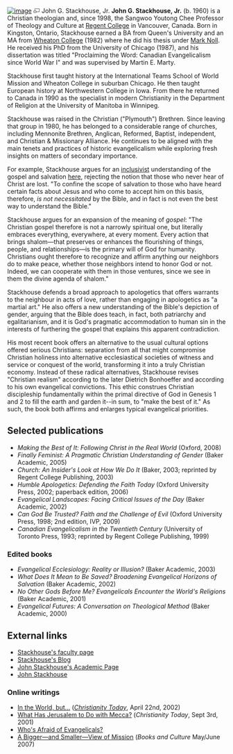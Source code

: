 [![image](images/d/d4/Stackhouse.jpg)](http://www.theopedia.com/File:Stackhouse.jpg)
[![image](data:image/png;base64,iVBORw0KGgoAAAANSUhEUgAAAA8AAAALCAAAAACFLIiAAAAAAnRSTlMA/1uRIrUAAABPSURBVAjXY/j///+5vXDwjAHIr26ZAgXZe8H8a/+hoIcw/9nevdVL9+79DuPvzQYZFPUezu8BMZLXgkExnD8HAu6hqv//n+HZVjD4DuUDAKlChD3fj6aPAAAAAElFTkSuQmCC)](http://www.theopedia.com/File:Stackhouse.jpg "Enlarge")
John G. Stackhouse, Jr.
**John G. Stackhouse, Jr.** (b. 1960) is a Christian theologian
and, since 1998, the Sangwoo Youtong Chee Professor of Theology and
Culture at [Regent College](Regent_College "Regent College") in
Vancouver, Canada. Born in Kingston, Ontario, Stackhouse earned a
BA from Queen's University and an MA from
[Wheaton College](Wheaton_College "Wheaton College") (1982) where
he did his thesis under [Mark Noll](Mark_Noll "Mark Noll"). He
received his PhD from the University of Chicago (1987), and his
dissertation was titled "Proclaiming the Word: Canadian
Evangelicalism since World War I" and was supervised by Martin E.
Marty.

Stackhouse first taught history at the International Teams School
of World Mission and Wheaton College in suburban Chicago. He then
taught European history at Northwestern College in Iowa. From there
he returned to Canada in 1990 as the specialist in modern
Christianity in the Department of Religion at the University of
Manitoba in Winnipeg.

Stackhouse was raised in the Christian ("Plymouth") Brethren. Since
leaving that group in 1980, he has belonged to a considerable range
of churches, including Mennonite Brethren, Anglican, Reformed,
Baptist, independent, and Christian & Missionary Alliance. He
continues to be aligned with the main tenets and practices of
historic evangelicalism while exploring fresh insights on matters
of secondary importance.

For example, Stackhouse argues for an
[inclusivist](Inclusivism "Inclusivism") understanding of the
gospel and salvation
[here](http://www.christianvisionproject.com/2007/06/a_biggerand_smallerview_of_mis.html),
rejecting the notion that those who never hear of Christ are lost.
"To confine the scope of salvation to those who have heard certain
facts about Jesus and who come to accept him on this basis,
therefore, *is not necessitated* by the Bible, and in fact is not
even the best way to understand the Bible."

Stackhouse argues for an expansion of the meaning of *gospel*: "The
Christian gospel therefore is not a narrowly spiritual one, but
literally embraces everything, everywhere, at every moment. Every
action that brings shalom—that preserves or enhances the
flourishing of things, people, and relationships—is the primary
will of God for humanity. Christians ought therefore to recognize
and affirm anything our neighbors do to make peace, whether those
neighbors intend to honor God or not. Indeed, we can cooperate with
them in those ventures, since we see in them the divine agenda of
shalom."

Stackhouse defends a broad approach to apologetics that offers
warrants to the neighbour in acts of love, rather than engaging in
apologetics as "a martial art." He also offers a new understanding
of the Bible's depiction of gender, arguing that the Bible does
teach, in fact, both patriarchy and egalitarianism, and it is God's
pragmatic accommodation to human sin in the interests of furthering
the gospel that explains this apparent contradiction.

His most recent book offers an alternative to the usual cultural
options offered serious Christians: separation from all that might
compromise Christian holiness into alternative ecclesiastical
societies of witness and service or conquest of the world,
transforming it into a truly Christian economy. Instead of these
radical alternatives, Stackhouse revises "Christian realism"
according to the later Dietrich Bonhoeffer and according to his own
evangelical convictions. This ethic construes Christian
discipleship fundamentally within the primal directive of God in
Genesis 1 and 2 to fill the earth and garden it--in sum, to "make
the best of it." As such, the book both affirms and enlarges
typical evangelical priorities.

## Selected publications

-   *Making the Best of It: Following Christ in the Real World*
    (Oxford, 2008)
-   *Finally Feminist: A Pragmatic Christian Understanding of Gender*
    (Baker Academic, 2005)
-   *Church: An Insider's Look at How We Do It* (Baker, 2003;
    reprinted by Regent College Publishing, 2003)
-   *Humble Apologetics: Defending the Faith Today* (Oxford
    University Press, 2002; paperback edition, 2006)
-   *Evangelical Landscapes: Facing Critical Issues of the Day*
    (Baker Academic, 2002)
-   *Can God Be Trusted? Faith and the Challenge of Evil* (Oxford
    University Press, 1998; 2nd edition, IVP, 2009)
-   *Canadian Evangelicalism in the Twentieth Century* (University
    of Toronto Press, 1993; reprinted by Regent College Publishing,
    1999)

### Edited books

-   *Evangelical Ecclesiology: Reality or Illusion?* (Baker
    Academic, 2003)
-   *What Does It Mean to Be Saved? Broadening Evangelical Horizons of Salvation*
    (Baker Academic, 2002)
-   *No Other Gods Before Me? Evangelicals Encounter the World's Religions*
    (Baker Academic, 2001)
-   *Evangelical Futures: A Conversation on Theological Method*
    (Baker Academic, 2000)

## External links

-   [Stackhouse's faculty page](http://www.regent-college.edu/about_regent/faculty/stackhouse_john.html)
-   [Stackhouse's Blog](http://stackblog.wordpress.com/)
-   [John Stackhouse's Academic Page](http://members.shaw.ca/jgs88/JGSpage.htm)
-   [John Stackhouse](http://members.shaw.ca/jgs88/index.htm)

### Online writings

-   [In the World, but...](http://www.christianitytoday.com/ct/2002/005/8.80.html)
    (*[Christianity Today](Christianity_Today "Christianity Today")*,
    April 22nd, 2002)
-   [What Has Jerusalem to Do with Mecca?](http://www.christianitytoday.com/ct/2001/011/12.92.html)
    (*Christianity Today*, Sept 3rd, 2001)
-   [Who's Afraid of Evangelicals?](http://www.christianity.ca/church/leadership/2005/01.003.html)
-   [A Bigger—and Smaller—View of Mission](http://www.christianitytoday.com/bc/2007/003/11.26.html)
    (*Books and Culture* May/June 2007)



